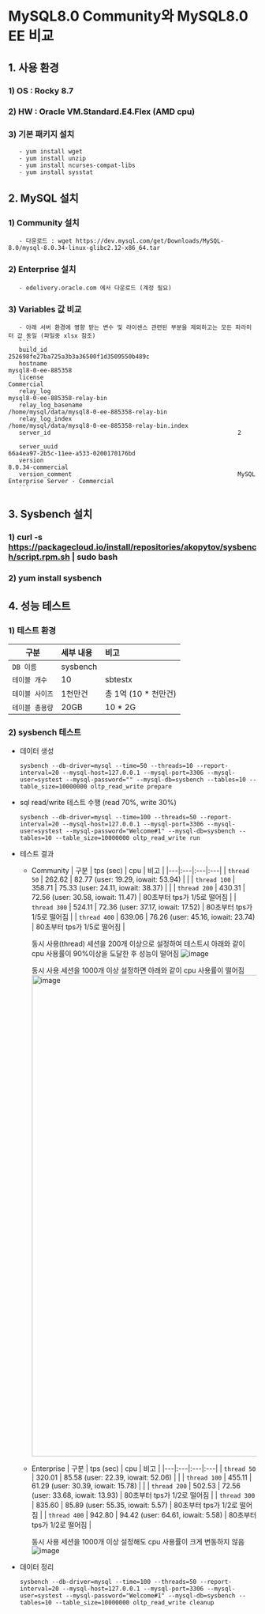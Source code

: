
# MySQL8.0 Community와 MySQL8.0 EE 비교

## 1. 사용 환경
### 1) OS : Rocky 8.7
### 2) HW : Oracle VM.Standard.E4.Flex (AMD cpu)
### 3) 기본 패키지 설치
       - yum install wget
       - yum install unzip
       - yum install ncurses-compat-libs
       - yum install sysstat

## 2. MySQL 설치
### 1) Community 설치
       - 다운로드 : wget https://dev.mysql.com/get/Downloads/MySQL-8.0/mysql-8.0.34-linux-glibc2.12-x86_64.tar
### 2) Enterprise 설치
       - edelivery.oracle.com 에서 다운로드 (계정 필요)
### 3) Variables 값 비교 
       - 아래 서버 환경에 영향 받는 변수 및 라이센스 관련된 부분을 제외하고는 모든 파라미터 값 동일 (파일중 xlsx 참조)
       ```
       build_id                                                 	 252698fe27ba725a3b3a36500f1d3509550b489c    
       hostname                                                 	 mysql8-0-ee-885358                          
       license                                                  	 Commercial                                  
       relay_log                                                	 mysql8-0-ee-885358-relay-bin        
       relay_log_basename                                       	 /home/mysql/data/mysql8-0-ee-885358-relay-bin         
       relay_log_index                                          	 /home/mysql/data/mysql8-0-ee-885358-relay-bin.index   
       server_id                                                	 2                                                     
       server_uuid                                              	 66a4ea97-2b5c-11ee-a533-0200170176bd                  
       version                                                  	 8.0.34-commercial               
       version_comment                                          	 MySQL Enterprise Server - Commercial    
       ```

## 3. Sysbench 설치
### 1) curl -s https://packagecloud.io/install/repositories/akopytov/sysbench/script.rpm.sh | sudo bash
### 2) yum install sysbench

## 4. 성능 테스트
### 1) 테스트 환경
| 구분 | 세부 내용 | 비고 |
|---|:---|:---|
| `DB 이름` | sysbench |  |
| `테이블 개수` | 10 | sbtestx |
| `테이블 사이즈` | 1천만건 | 총 1억 (10 * 천만건)  |
| `테이블 총용량` | 20GB | 10 * 2G  |     
### 2) sysbench 테스트
  - 데이터 생성
    ```
    sysbench --db-driver=mysql --time=50 --threads=10 --report-interval=20 --mysql-host=127.0.0.1 --mysql-port=3306 --mysql-user=systest --mysql-password="" --mysql-db=sysbench --tables=10 --table_size=10000000 oltp_read_write prepare
    ```
  - sql read/write 테스트 수행 (read 70%, write 30%)
    ```
    sysbench --db-driver=mysql --time=100 --threads=50 --report-interval=20 --mysql-host=127.0.0.1 --mysql-port=3306 --mysql-user=systest --mysql-password="Welcome#1" --mysql-db=sysbench --tables=10 --table_size=10000000 oltp_read_write run
    ```
   - 테스트 결과    
     
     - Community 
       | 구분 | tps (sec) | cpu | 비고 |
       |---|:---|:---|:---|
       | `thread 50`  | 262.62 | 82.77 (user: 19.29, iowait: 53.94) |  |
       | `thread 100` | 358.71 | 75.33 (user: 24.11, iowait: 38.37) |  |
       | `thread 200` | 430.31 | 72.56 (user: 30.58, iowait: 11.47) | 80초부터 tps가 1/5로 떨어짐  |
       | `thread 300` | 524.11 | 72.36 (user: 37.17, iowait: 17.52) | 80초부터 tps가 1/5로 떨어짐  |
       | `thread 400` | 639.06 | 76.26 (user: 45.16, iowait: 23.74) | 80초부터 tps가 1/5로 떨어짐  |      

       동시 사용(thread) 세션을 200개 이상으로 설정하여 테스트시 아래와 같이 cpu 사용률이 90%이상을 도달한 후 성능이 떨어짐
       ![image](https://github.com/khkwon01/MySQL-setup/assets/8789421/1cc5bcfc-7340-4f3d-ae13-34113fec1089)

       동시 사용 세션을 1000개 이상 설정하면 아래와 같이 cpu 사용률이 떨어짐
       <img width="974" alt="image" src="https://github.com/khkwon01/MySQL-setup/assets/8789421/f91df3b6-c512-4499-bb0d-2ebb95957138">


     - Enterprise 
       | 구분 | tps (sec) | cpu | 비고 |
       |---|:---|:---|:---|
       | `thread 50`  | 320.01 | 85.58 (user: 22.39, iowait: 52.06) |  |
       | `thread 100` | 455.11 | 61.29 (user: 30.39, iowait: 15.78) |  |
       | `thread 200` | 502.53 | 72.56 (user: 33.68, iowait: 13.93) | 80초부터 tps가 1/2로 떨어짐  |
       | `thread 300` | 835.60 | 85.89 (user: 55.35, iowait: 5.57)  | 80초부터 tps가 1/2로 떨어짐  |
       | `thread 400` | 942.80 | 94.42 (user: 64.61, iowait: 5.58)  | 80초부터 tps가 1/2로 떨어짐  |

       동시 사용 세션을 1000개 이상 설정해도 cpu 사용률이 크게 변동하지 않음
       ![image](https://github.com/khkwon01/MySQL-setup/assets/8789421/8f0b848d-dc62-4162-89fe-d49ba82f5402)

   - 데이터 정리
     ```
     sysbench --db-driver=mysql --time=100 --threads=50 --report-interval=20 --mysql-host=127.0.0.1 --mysql-port=3306 --mysql-user=systest --mysql-password="Welcome#1" --mysql-db=sysbench --tables=10 --table_size=10000000 oltp_read_write cleanup
     ```
